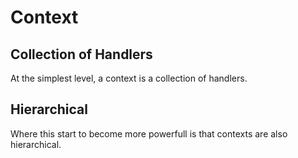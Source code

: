 # Context

## Collection of Handlers
At the simplest level, a context is a collection of handlers.


## Hierarchical
Where this start to become more powerfull is that contexts are also hierarchical.